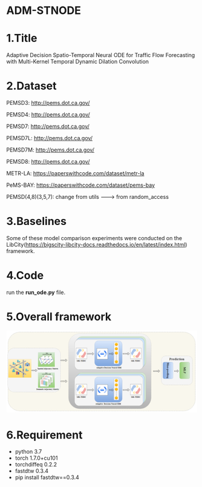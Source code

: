 # ADM-STNODE

# 1.Title

Adaptive Decision Spatio-Temporal Neural ODE for Traffic Flow Forecasting with Multi-Kernel Temporal Dynamic Dilation Convolution

# 2.Dataset

PEMSD3: http://pems.dot.ca.gov/

PEMSD4: http://pems.dot.ca.gov/

PEMSD7: http://pems.dot.ca.gov/

PEMSD7L: http://pems.dot.ca.gov/

PEMSD7M: http://pems.dot.ca.gov/

PEMSD8: http://pems.dot.ca.gov/

METR-LA: https://paperswithcode.com/dataset/metr-la

PeMS-BAY: https://paperswithcode.com/dataset/pems-bay

PEMSD(4,8)(3,5,7): change from utils ---> from random_access

# 3.Baselines

Some of these model comparison experiments were conducted on the LibCity(https://bigscity-libcity-docs.readthedocs.io/en/latest/index.html) framework.


# 4.Code

run the  __run_ode.py__ file.

# 5.Overall framework

![PNG](/Overall_Architecture.png)

# 6.Requirement

* python 3.7
* torch 1.7.0+cu101
* torchdiffeq 0.2.2
* fastdtw 0.3.4
* pip install fastdtw==0.3.4



